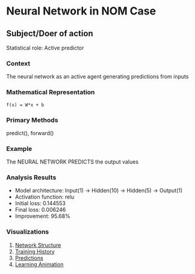 # Neural Network in NOM Case

## Subject/Doer of action

Statistical role: Active predictor

### Context

The neural network as an active agent generating predictions from inputs

### Mathematical Representation

```
f(x) = W*x + b
```

### Primary Methods

predict(), forward()

### Example

The NEURAL NETWORK PREDICTS the output values

### Analysis Results

* Model architecture: Input(1) → Hidden(10) → Hidden(5) → Output(1)
* Activation function: relu
* Initial loss: 0.144553
* Final loss: 0.006246
* Improvement: 95.68%

### Visualizations

1. [Network Structure](network_structure.png)
2. [Training History](training_history.png)
3. [Predictions](predictions.png)
4. [Learning Animation](learning_animation.gif)

